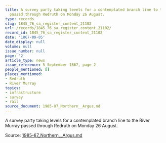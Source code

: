 ```yaml
---
title: A survey party taking levels for a contemplated branch line to the River Murray
  passed through Redruth on Monday 26 August.
type: records
slug: 1845_76_sa_register_content_21102
url: /records/1845_76_sa_register_content_21102/
record_id: 1845_76_sa_register_content_21102
date: '1867-09-05'
date_display: null
volume: null
issue_number: null
page: '2'
article_type: news
issue_reference: 5 September 1867, page 2
people_mentioned: []
places_mentioned:
- Redruth
- River Murray
topics:
- infrastructure
- survey
- rail
source_document: 1985-87_Northern__Argus.md
---
```


A survey party taking levels for a contemplated branch line to the River Murray passed through Redruth on Monday 26 August.

Source: [1985-87_Northern__Argus.md](/downloads/markdown/1985-87_Northern__Argus.md)
